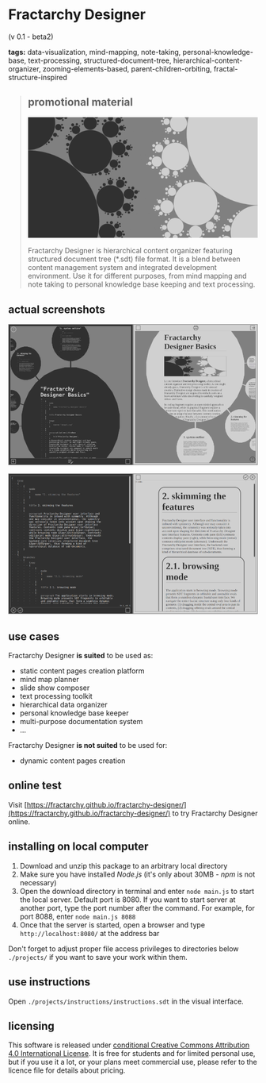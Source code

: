# Fractarchy Designer

(v 0.1 - beta2)

**tags:** data-visualization, mind-mapping, note-taking, personal-knowledge-base, text-processing, structured-document-tree, hierarchical-content-organizer, zooming-elements-based, parent-children-orbiting, fractal-structure-inspired

> ## promotional material
> 
> ![](media/socmedia.png)
> 
> Fractarchy Designer is hierarchical content organizer featuring structured document tree (*.sdt) file format. It is a blend between content management system and integrated development environment. Use it for different purposes, from mind mapping and note taking to personal knowledge base keeping and text processing.

## actual screenshots
        
![](media/ssh1.png)

![](media/ssh2.png)

## use cases

Fractarchy Designer **is suited** to be used as:

- static content pages creation platform
- mind map planner
- slide show composer
- text processing toolkit
- hierarchical data organizer
- personal knowledge base keeper
- multi-purpose documentation system
- ...

Fractarchy Designer **is not suited** to be used for:

- dynamic content pages creation

## online test

Visit [https://fractarchy.github.io/fractarchy-designer/](https://fractarchy.github.io/fractarchy-designer/) to try Fractarchy Designer online.

## installing on local computer

1. Download and unzip this package to an arbitrary local directory
2. Make sure you have installed *Node.js* (it's only about 30MB - *npm* is not necessary)
3. Open the download directory in terminal and enter `node main.js` to start the local server. Default port is 8080. If you want to start server at another port, type the port number after the command. For example, for port 8088, enter `node main.js 8088`
4. Once that the server is started, open a browser and type `http://localhost:8080/` at the address bar

Don't forget to adjust proper file access privileges to directories below `./projects/` if you want to save your work within them.

## use instructions

Open `./projects/instructions/instructions.sdt` in the visual interface.

## licensing

This software is released under [conditional Creative Commons Attribution 4.0 International License](LICENSE). It is free for students and for limited personal use, but if you use it a lot, or your plans meet commercial use, please refer to the licence file for details about pricing.


